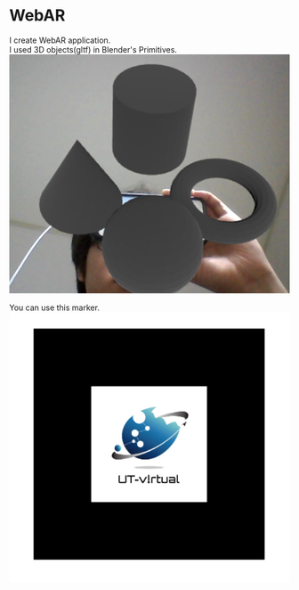 <h1>WebAR</h1>
I create WebAR application.
<br>
I used 3D objects(gltf) in Blender's Primitives.
<br>
<img src="demo_pic/demo_pic01.png" alt="demo_pic01">
<br>

You can use this marker.
<img src="marker_pic/ut-virtual_log_marker.png" alt="ut-virtual">
<br>

